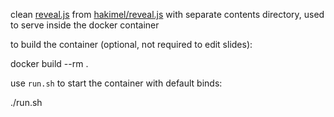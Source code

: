 
clean [reveal.js](https://revealjs.com) from [hakimel/reveal.js](https://github.com/hakimel/reveal.js)
with separate contents directory, used to serve inside the docker container

to build the container (optional, not required to edit slides):

  docker build --rm .

use `run.sh` to start the container with default binds:

  ./run.sh

